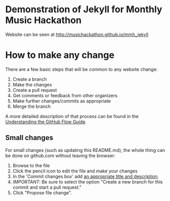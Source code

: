 # Demonstration of Jekyll for Monthly Music Hackathon

Website can be seen at http://musichackathon.github.io/mmh_jekyll

# How to make any change

There are a few basic steps that will be common to any website change:

1. Create a branch
2. Make the changes
3. Create a pull request
4. Get comments or feedback from other organizers
5. Make further changes/commits as appropriate
5. Merge the branch

A more detailed description of that process can be found in the [Understanding the GitHub Flow Guide](https://guides.github.com/introduction/flow/).

## Small changes

For small changes (such as updating this README.md), the whole thing can be done on github.com without leaving the browser:

1. Browse to the file
2. Click the pencil icon to edit the file and make your changes
3. In the 'Commit changes box' add [an appropriate title and description](https://github.com/blog/926-shiny-new-commit-styles).
4. *IMPORTANT*: Be sure to select the option "Create a new branch for this commit and start a pull request."
5. Click "Propose file change".
